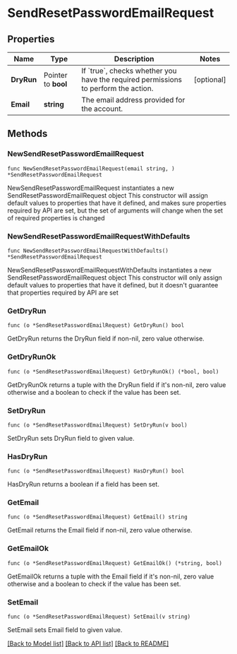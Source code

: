 # SendResetPasswordEmailRequest

## Properties

Name | Type | Description | Notes
------------ | ------------- | ------------- | -------------
**DryRun** | Pointer to **bool** | If &#x60;true&#x60;, checks whether you have the required permissions to perform the action. | [optional] 
**Email** | **string** | The email address provided for the account. | 

## Methods

### NewSendResetPasswordEmailRequest

`func NewSendResetPasswordEmailRequest(email string, ) *SendResetPasswordEmailRequest`

NewSendResetPasswordEmailRequest instantiates a new SendResetPasswordEmailRequest object
This constructor will assign default values to properties that have it defined,
and makes sure properties required by API are set, but the set of arguments
will change when the set of required properties is changed

### NewSendResetPasswordEmailRequestWithDefaults

`func NewSendResetPasswordEmailRequestWithDefaults() *SendResetPasswordEmailRequest`

NewSendResetPasswordEmailRequestWithDefaults instantiates a new SendResetPasswordEmailRequest object
This constructor will only assign default values to properties that have it defined,
but it doesn't guarantee that properties required by API are set

### GetDryRun

`func (o *SendResetPasswordEmailRequest) GetDryRun() bool`

GetDryRun returns the DryRun field if non-nil, zero value otherwise.

### GetDryRunOk

`func (o *SendResetPasswordEmailRequest) GetDryRunOk() (*bool, bool)`

GetDryRunOk returns a tuple with the DryRun field if it's non-nil, zero value otherwise
and a boolean to check if the value has been set.

### SetDryRun

`func (o *SendResetPasswordEmailRequest) SetDryRun(v bool)`

SetDryRun sets DryRun field to given value.

### HasDryRun

`func (o *SendResetPasswordEmailRequest) HasDryRun() bool`

HasDryRun returns a boolean if a field has been set.

### GetEmail

`func (o *SendResetPasswordEmailRequest) GetEmail() string`

GetEmail returns the Email field if non-nil, zero value otherwise.

### GetEmailOk

`func (o *SendResetPasswordEmailRequest) GetEmailOk() (*string, bool)`

GetEmailOk returns a tuple with the Email field if it's non-nil, zero value otherwise
and a boolean to check if the value has been set.

### SetEmail

`func (o *SendResetPasswordEmailRequest) SetEmail(v string)`

SetEmail sets Email field to given value.



[[Back to Model list]](../README.md#documentation-for-models) [[Back to API list]](../README.md#documentation-for-api-endpoints) [[Back to README]](../README.md)


